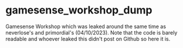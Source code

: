 # gamesense_workshop_dump

Gamesense Workshop which was leaked around the same time as neverlose's and primordial's (04/10/2023).
Note that the code is barely readable and whoever leaked this didn't post on Github so here it is.
